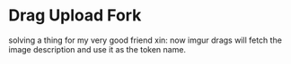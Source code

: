 # Drag Upload Fork

solving a thing for my very good friend xin: now imgur drags will fetch the image description and use it as the token name.